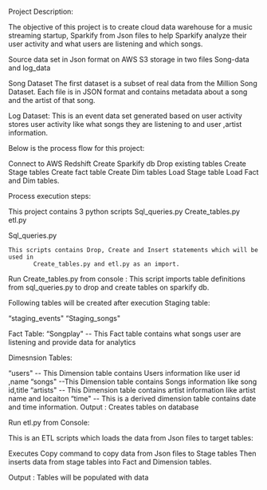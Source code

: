 Project Description:

The objective of this project is to create cloud data warehouse for a music streaming startup, Sparkify from Json files to help Sparkify analyze their user activity 
and  what users are listening and which songs.

Source data set in Json format on AWS S3 storage in two files
Song-data and log_data

Song Dataset
The first dataset is a subset of real data from the Million Song Dataset. Each file is in JSON format and contains metadata about a song and the artist of that song.

Log Dataset:
This is an event data set generated based on user activity
stores user activity like what songs they are listening to and user ,artist information.

Below is the process flow for this project:

Connect to AWS Redshift
Create Sparkify db
Drop existing tables
Create Stage tables
Create fact table
Create Dim tables
Load Stage table
Load Fact and Dim tables.

Process execution steps:

This project contains 3 python scripts 
Sql_queries.py
Create_tables.py
etl.py

Sql_queries.py

	This scripts contains Drop, Create and Insert statements which will be used in
           Create_tables.py and etl.py as an import.

Run Create_tables.py from console :
This script imports  table definitions from sql_queries.py  to drop and create tables on    sparkify db.



Following tables will be created after execution
Staging table:

“staging_events"
“Staging_songs"

Fact Table: 
“Songplay"  -- This Fact table contains what songs user are listening  and provide data for analytics 

Dimesnsion Tables:

“users"  -- This Dimension table contains Users information like user id ,name
“songs"  --This Dimension table contains Songs information like song id,title
“artists" -- This Dimension table contains artist information like artist name and locaiton
“time" -- This is a derived dimension table contains date and time information.
Output : Creates tables on database

Run etl.py  from Console:

This is an ETL scripts which loads the data from Json files to target tables:

Executes Copy command to copy data from Json files to Stage tables
Then inserts data from stage tables into Fact and Dimension tables.

Output : Tables will be populated with data





